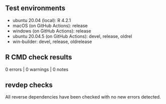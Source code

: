 ## Test environments

* ubuntu 20.04 (local): R 4.2.1
* macOS (on GitHub Actions): release
* windows (on GitHub Actions): release
* ubuntu 20.04.5 (on GitHub Actions): devel, release, oldrel
* win-builder: devel, release, oldrelease

## R CMD check results

0 errors | 0 warnings | 0 notes

## revdep checks

All reverse dependencies have been checked with no new errors detected.
